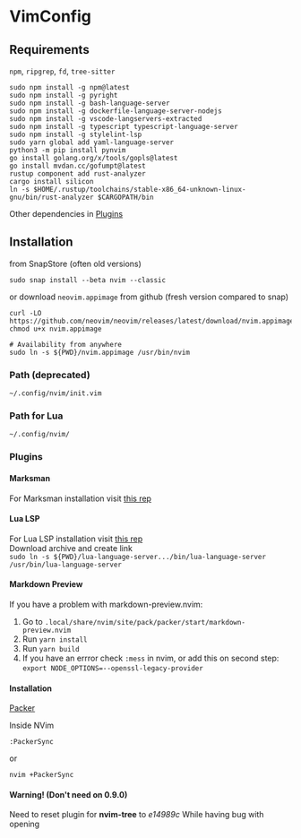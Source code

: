 # VimConfig
## Requirements
`npm`, `ripgrep`, `fd`, `tree-sitter`
```commmandline
sudo npm install -g npm@latest
sudo npm install -g pyright
sudo npm install -g bash-language-server
sudo npm install -g dockerfile-language-server-nodejs
sudo npm install -g vscode-langservers-extracted
sudo npm install -g typescript typescript-language-server
sudo npm install -g stylelint-lsp
sudo yarn global add yaml-language-server
python3 -m pip install pynvim
go install golang.org/x/tools/gopls@latest
go install mvdan.cc/gofumpt@latest
rustup component add rust-analyzer
cargo install silicon
ln -s $HOME/.rustup/toolchains/stable-x86_64-unknown-linux-gnu/bin/rust-analyzer $CARGOPATH/bin
```

Other dependencies in [Plugins](#plugins)  

## Installation
from SnapStore (often old versions)
```commandline
sudo snap install --beta nvim --classic
```

or download `neovim.appimage` from github (fresh version compared to snap)

```commandline
curl -LO https://github.com/neovim/neovim/releases/latest/download/nvim.appimage
chmod u+x nvim.appimage

# Availability from anywhere
sudo ln -s ${PWD}/nvim.appimage /usr/bin/nvim
```

### Path (deprecated)
```commandline
~/.config/nvim/init.vim
```
### Path for Lua
```commandline
~/.config/nvim/
```

### Plugins

#### Marksman
For Marksman installation visit [this rep](https://github.com/artempyanykh/marksman)

#### Lua LSP
For Lua LSP installation visit [this rep](https://github.com/LuaLS/lua-language-server) \
Download archive and create link \
`sudo ln -s ${PWD}/lua-language-server.../bin/lua-language-server /usr/bin/lua-language-server`

#### Markdown Preview
If you have a problem with markdown-preview.nvim:

1. Go to `.local/share/nvim/site/pack/packer/start/markdown-preview.nvim`
2. Run `yarn install`
3. Run `yarn build`
4. If you have an errror check `:mess` in nvim, or add this on second step: `export NODE_OPTIONS=--openssl-legacy-provider`

#### Installation

[Packer](https://github.com/wbthomason/packer.nvim)

Inside NVim
```commandline
:PackerSync
```

or
```commandline
nvim +PackerSync
```

#### Warning! (Don't need on 0.9.0)

Need to reset plugin for **nvim-tree** to *e14989c* While having bug with opening

